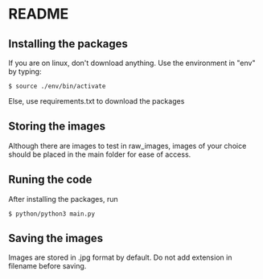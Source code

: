 # README

## Installing the packages
If you are on linux, don't download anything. Use the environment in "env" by typing:
```
$ source ./env/bin/activate
```
Else, use requirements.txt to download the packages

## Storing the images
Although there are images to test in raw_images, images of your choice should be placed in the main folder for ease of access.

## Runing the code
After installing the packages, run
```
$ python/python3 main.py
```

## Saving the images
Images are stored in .jpg format by default. Do not add extension in filename before saving.
